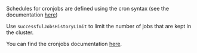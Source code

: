 Schedules for cronjobs are defined using the cron syntax (see the documentation [here](https://kubernetes.io/docs/concepts/workloads/controllers/cron-jobs/#schedule-syntax))

Use `successfulJobsHistoryLimit` to limit the number of jobs that are kept in the cluster.

You can find the cronjobs documentation [here](https://kubernetes.io/docs/concepts/workloads/controllers/cron-jobs/).
